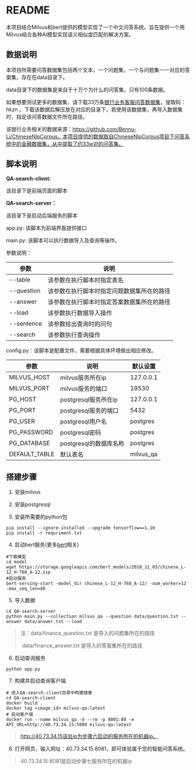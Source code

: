 # README

本项目结合Milvus和bert提供的模型实现了一个中文问答系统。旨在提供一个用Milvus结合各种AI模型实现语义相似度匹配的解决方案。

## 数据说明

本项目所需要问答数据集包括两个文本，一个问题集，一个与问题集一一对应的答案集，存在在data目录下。

data目录下的数据集是来自于十万个为什么的问答集，只有100条数据。

如果想要测试更多的数据集，请下载33万条[银行业务客服问答数据集](https://pan.baidu.com/s/1g-vMh05sDRv1EBZN6X7Qxw)，提取码：hkzn 。下载该数据后解压放在对应的目录下，若使用该数据集，再导入数据集时，指定该问答数据文件所在路径。

该银行业务相关的数据来源：https://github.com/Bennu-Li/ChineseNlpCorpus。本项目提供的数据取自ChineseNlpCorpus项目下问答系统中的金融数据集，从中提取了约33w对的问答集。

## 脚本说明

**QA-search-client:**

该目录下是前端页面的脚本

**QA-search-server：**

该目录下是启动后端服务的脚本

app.py: 该脚本为前端界面提供接口

main.py: 该脚本可以执行数据导入及查询等操作。

参数说明：

| 参数       | 说明                                       |
| ---------- | ------------------------------------------ |
| --table    | 该参数在执行脚本时指定表名                 |
| --question | 该参数在执行脚本时指定问题数据集所在的路径 |
| --answer   | 该参数在执行脚本时指定答案数据集所在的路径 |
| --load     | 该参数执行数据导入操作                     |
| --sentence | 该参数给出查询时的问句                     |
| --search   | 该参数执行查询操作                         |

config.py：该脚本是配置文件，需要根据具体环境做出相应修改。

| 参数          | 说明                   | 默认设置  |
| ------------- | ---------------------- | --------- |
| MILVUS_HOST   | milvus服务所在ip       | 127.0.0.1 |
| MILVUS_PORT   | milvus服务的端口       | 19530     |
| PG_HOST       | postgresql服务所在ip   | 127.0.0.1 |
| PG_PORT       | postgresql服务的端口   | 5432      |
| PG_USER       | postgresql用户名       | postgres  |
| PG_PASSWORD   | postgresql密码         | postgres  |
| PG_DATABASE   | postgresql的数据库名称 | postgres  |
| DEFAULT_TABLE | 默认表名               | milvus_qa |

## 搭建步骤

1. 安装milvus

2. 安装postgresql

3. 安装所需要的python包

```shell
pip install --ignore-installed --upgrade tensorflow==1.10
pip install -r requriment.txt
```

4. 启动bert服务(更多[bert](https://github.com/hanxiao/bert-as-service#building-a-qa-semantic-search-engine-in-3-minutes)相关)

```shell
#下载模型
cd model
wget https://storage.googleapis.com/bert_models/2018_11_03/chinese_L-12_H-768_A-12.zip
#启动服务
bert-serving-start -model_dir chinese_L-12_H-768_A-12/ -num_worker=12 -max_seq_len=40
```

5. 导入数据

```shell
cd QA-search-server
python main.py --collection milvus_qa --question data/question.txt --answer data/answer.txt --load
```

> 注：data/finance_question.txt 是导入的问题集所在的路径
>
> ​        data/finance_answer.txt 是导入的答案集所在的路径

6. 启动查询服务

```shell
python app.py
```

7. 构建并启动查询客户端

```shell
# 进入QA-search-client目录中构建镜像
cd QA-search-client
docker build .
docker tag <image_id> milvus-qa:latest
# 启动客户端
docker run --name milvus_qa -d --rm -p 8001:80 -e API_URL=http://40.73.34.15:5000 milvus-qa:latest
```

> http://40.73.34.15该处ip为步骤六启动的服务所在的机器ip。

8. 打开网页，输入网址：40.73.34.15:8081，即可体验属于您的智能问答系统。

> 40.73.34.15:8081是启动步骤七服务所在的机器ip
